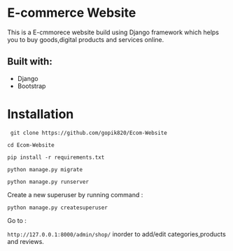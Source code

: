# E-commerce Website

This is a E-cmmorece website build using Django framework which helps you to buy goods,digital products and services online.


## Built with:
- Django
- Bootstrap

# Installation
```
 git clone https://github.com/gopik820/Ecom-Website 
```

``` 
cd Ecom-Website
```
```
pip install -r requirements.txt
```
```
python manage.py migrate
```
```
python manage.py runserver
```

Create a new superuser by running command : 

`python manage.py createsuperuser`

Go to :

`http://127.0.0.1:8000/admin/shop/` inorder to add/edit categories,products and reviews.